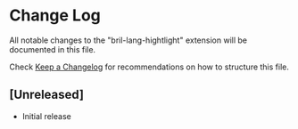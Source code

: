# Change Log

All notable changes to the "bril-lang-hightlight" extension will be documented in this file.

Check [Keep a Changelog](http://keepachangelog.com/) for recommendations on how to structure this file.

## [Unreleased]

- Initial release